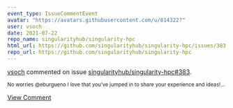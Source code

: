 ```yaml
---
event_type: IssueCommentEvent
avatar: "https://avatars.githubusercontent.com/u/814322?"
user: vsoch
date: 2021-07-22
repo_name: singularityhub/singularity-hpc
html_url: https://github.com/singularityhub/singularity-hpc/issues/383
repo_url: https://github.com/singularityhub/singularity-hpc
---
```


<a href='https://github.com/vsoch' target='_blank'>vsoch</a> commented on issue <a href='https://github.com/singularityhub/singularity-hpc/issues/383' target='_blank'>singularityhub/singularity-hpc#383</a>.

<small>No worries @eburgueno I love that you've jumped in to share your experience and ideas!...</small>

<a href='https://github.com/singularityhub/singularity-hpc/issues/383' target='_blank'>View Comment</a>